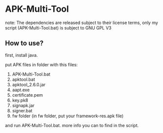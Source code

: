 # APK-Multi-Tool
note: The dependencies are released subject to their license terms,   only my script (APK-Multi-Tool.bat) is subject to GNU GPL V3
## How to use?
first, install java.

put APK files in folder with this files:
 1. APK-Multi-Tool.bat
 2. apktool.bat
 3. apktool_2.6.0.jar
 4. aapt.exe
 5. certificate.pem
 6. key.pk8
 7. signapk.jar
 8. signer.bat
 9. fw folder (in fw folder, put your framework-res.apk file)
 
 and run APK-Multi-Tool.bat. more info you can to find in the script.

